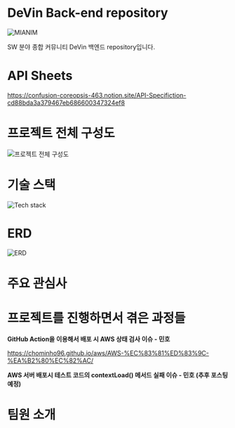 # DeVin Back-end repository

![MIANIM](https://user-images.githubusercontent.com/66549638/190969664-54b0274d-5383-497d-be6e-87560e2ab3cc.svg)


SW 분야 종합 커뮤니티 DeVin 백엔드 repository입니다.


# API Sheets
https://confusion-coreopsis-463.notion.site/API-Specifiction-cd88bda3a379467eb686600347324ef8

# 프로젝트 전체 구성도
![프로젝트 전체 구성도](https://user-images.githubusercontent.com/66549638/191050960-563b9fb3-a4d4-4ebe-a569-e607b4fc2cbe.png)

# 기술 스택
![Tech stack](https://user-images.githubusercontent.com/66549638/191045484-932b79b0-14e8-4e39-8785-27329066072f.png)

# ERD
![ERD](https://user-images.githubusercontent.com/66549638/191045993-f7aa3973-5afc-494a-904b-644205b6c83e.png)

# 주요 관심사

# 프로젝트를 진행하면서 겪은 과정들

<b>GitHub Action을 이용해서 배포 시 AWS 상태 검사 이슈 - 민호</b>

https://chominho96.github.io/aws/AWS-%EC%83%81%ED%83%9C-%EA%B2%80%EC%82%AC/

<b>AWS 서버 배포시 테스트 코드의 contextLoad() 메서드 실패 이슈 - 민호 (추후 포스팅 예정)</b>

# 팀원 소개